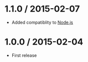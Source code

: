 1.1.0 / 2015-02-07
==================

* Added compatiblity to [Node.js](http://nodejs.org)

1.0.0 / 2015-02-04
==================

* First release